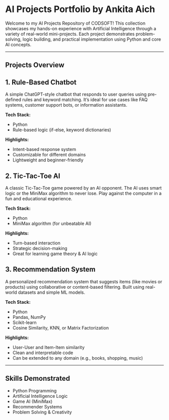 #  AI Projects Portfolio by Ankita Aich

Welcome to my AI Projects Repository of CODSOFT! This collection showcases my hands-on experience with Artificial Intelligence through a variety of real-world mini-projects. Each project demonstrates problem-solving, logic building, and practical implementation using Python and core AI concepts.

---

##  Projects Overview

## 1.  Rule-Based Chatbot

A simple ChatGPT-style chatbot that responds to user queries using pre-defined rules and keyword matching. It’s ideal for use cases like FAQ systems, customer support bots, or information assistants.

**Tech Stack:**  
- Python  
- Rule-based logic (if-else, keyword dictionaries)  

**Highlights:**  
- Intent-based response system  
- Customizable for different domains  
- Lightweight and beginner-friendly

## 2. Tic-Tac-Toe AI
A classic Tic-Tac-Toe game powered by an AI opponent. The AI uses smart logic or the MiniMax algorithm to never lose. Play against the computer in a fun and educational experience.

**Tech Stack:**  
- Python  
- MiniMax algorithm (for unbeatable AI)  

**Highlights:**  
- Turn-based interaction  
- Strategic decision-making  
- Great for learning game theory & AI logic

## 3. Recommendation System
A personalized recommendation system that suggests items (like movies or products) using collaborative or content-based filtering. Built using real-world datasets and simple ML models.

**Tech Stack:**  
- Python  
- Pandas, NumPy  
- Scikit-learn  
- Cosine Similarity, KNN, or Matrix Factorization

**Highlights:**  
- User-User and Item-Item similarity  
- Clean and interpretable code  
- Can be extended to any domain (e.g., books, shopping, music)

---

##  Skills Demonstrated
- Python Programming  
- Artificial Intelligence Logic   
- Game AI (MiniMax)  
- Recommender Systems  
- Problem Solving & Creativity

